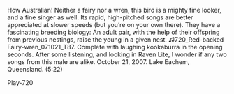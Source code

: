 How Australian! Neither a fairy nor a wren, this bird is a mighty fine looker, and a fine singer as well. Its rapid, high-pitched songs are better appreciated at slower speeds (but you’re on your own there). They have a fascinating breeding biology: An adult pair, with the help of their offspring from previous nestings, raise the young in a given nest.
♫720_Red-backed Fairy-wren_071021_T87. Complete with laughing kookaburra in the opening seconds. After some listening, and looking in Raven Lite, I wonder if any two songs from this male are alike. October 21, 2007. Lake Eachem, Queensland. (5:22)

Play-720

